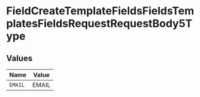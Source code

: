 # FieldCreateTemplateFieldsFieldsTemplatesFieldsRequestRequestBody5Type


## Values

| Name    | Value   |
| ------- | ------- |
| `EMAIL` | EMAIL   |